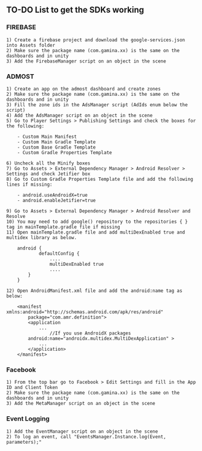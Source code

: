 ## TO-DO List to get the SDKs working

### FIREBASE ###

	1) Create a firebase project and download the google-services.json into Assets folder
	2) Make sure the package name (com.gamina.xx) is the same on the dashboards and in unity
	3) Add the FirebaseManager script on an object in the scene

### ADMOST ###

	1) Create an app on the admost dashboard and create zones
	2) Make sure the package name (com.gamina.xx) is the same on the dashboards and in unity
	3) Fill the zone ids in the AdsManager script (AdIds enum below the script)
	4) Add the AdsManager script on an object in the scene
	5) Go to Player Settings > Publishing Settings and check the boxes for the following:
		
		- Custom Main Manifest 
		- Custom Main Gradle Template 
		- Custom Base Gradle Template
		- Custom Gradle Properties Template

	6) Uncheck all the Minify boxes
	7) Go to Assets > External Dependency Manager > Android Resolver > Settings and check Jetifier box
	8) Go to Custom Gradle Properties Template file and add the following lines if missing:

		- android.useAndroidX=true
		- android.enableJetifier=true

	9) Go to Assets > External Dependency Manager > Android Resolver and Resolve
	10) You may need to add google() repository to the repositories { } tag in mainTemplate.gradle file if missing
	11) Open mainTemplate.gradle file and add multiDexEnabled true and multidex library as below.
		
		android {
    			defaultConfig {
      	  			....
      	  			multiDexEnabled true
      	  			....
			}
		}
	
	12) Open AndroidManifest.xml file and add the android:name tag as below:
		
		<manifest xmlns:android="http://schemas.android.com/apk/res/android"
		    package="com.amr.definition">
			<application
		        ...
            		//If you use AndroidX packages
			android:name="androidx.multidex.MultiDexApplication" >
		        ...
			</application>
		</manifest>

### Facebook ###

	1) From the top bar go to Facebook > Edit Settings and fill in the App ID and Client Token
	2) Make sure the package name (com.gamina.xx) is the same on the dashboards and in unity
	3) Add the MetaManager script on an object in the scene

### Event Logging ###

	1) Add the EventManager script on an object in the scene
	2) To log an event, call "EventsManager.Instance.log(Event, parameters);"
